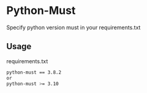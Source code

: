 # Python-Must

Specify python version must in your requirements.txt

## Usage

requirements.txt
```bash
python-must == 3.8.2
or
python-must >= 3.10
```
